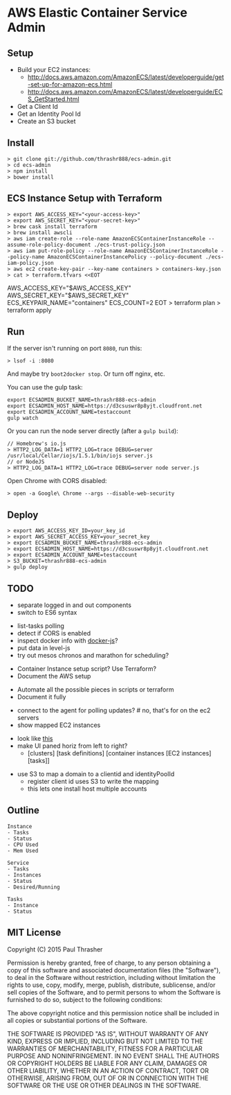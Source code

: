 AWS Elastic Container Service Admin
===================================


Setup
-----

- Build your EC2 instances:
    - http://docs.aws.amazon.com/AmazonECS/latest/developerguide/get-set-up-for-amazon-ecs.html
    - http://docs.aws.amazon.com/AmazonECS/latest/developerguide/ECS_GetStarted.html
- Get a Client Id
- Get an Identity Pool Id
- Create an S3 bucket


Install
-------

    
    > git clone git://github.com/thrashr888/ecs-admin.git
    > cd ecs-admin
    > npm install
    > bower install


ECS Instance Setup with Terraform
---------------------------------

    > export AWS_ACCESS_KEY="<your-access-key>"
    > export AWS_SECRET_KEY="<your-secret-key>"
    > brew cask install terraform
    > brew install awscli
    > aws iam create-role --role-name AmazonECSContainerInstanceRole --assume-role-policy-document ./ecs-trust-policy.json
    > aws iam put-role-policy --role-name AmazonECSContainerInstanceRole --policy-name AmazonECSContainerInstancePolicy --policy-document ./ecs-iam-policy.json
    > aws ec2 create-key-pair --key-name containers > containers-key.json
    > cat > terraform.tfvars <<EOT
AWS_ACCESS_KEY="$AWS_ACCESS_KEY"
AWS_SECRET_KEY="$AWS_SECRET_KEY"
ECS_KEYPAIR_NAME="containers"
ECS_COUNT=2
EOT
    > terraform plan
    > terraform apply


Run
---

If the server isn't running on port `8080`, run this:

    > lsof -i :8080

And maybe try `boot2docker stop`. Or turn off nginx, etc.

You can use the gulp task:

    export ECSADMIN_BUCKET_NAME=thrashr888-ecs-admin
    export ECSADMIN_HOST_NAME=https://d3csuswr8p8yjt.cloudfront.net
    export ECSADMIN_ACCOUNT_NAME=testaccount
    gulp watch

Or you can run the node server directly (after a `gulp build`):

    // Homebrew's io.js
    > HTTP2_LOG_DATA=1 HTTP2_LOG=trace DEBUG=server /usr/local/Cellar/iojs/1.5.1/bin/iojs server.js
    // or NodeJS
    > HTTP2_LOG_DATA=1 HTTP2_LOG=trace DEBUG=server node server.js

Open Chrome with CORS disabled:

    > open -a Google\ Chrome --args --disable-web-security


Deploy
------

    > export AWS_ACCESS_KEY_ID=your_key_id
    > export AWS_SECRET_ACCESS_KEY=your_secret_key
    > export ECSADMIN_BUCKET_NAME=thrashr888-ecs-admin
    > export ECSADMIN_HOST_NAME=https://d3csuswr8p8yjt.cloudfront.net
    > export ECSADMIN_ACCOUNT_NAME=testaccount
    > S3_BUCKET=thrashr888-ecs-admin 
    > gulp deploy


TODO
----

+ separate logged in and out components
+ switch to ES6 syntax
- list-tasks polling
- detect if CORS is enabled
- inspect docker info with [docker-js](https://github.com/dgoujard/docker-js/)?
- put data in level-js
- try out mesos chronos and marathon for scheduling?
+ Container Instance setup script? Use Terraform?
+ Document the AWS setup
- Automate all the possible pieces in scripts or terraform
- Document it fully
+ connect to the agent for polling updates? # no, that's for on the ec2 servers
+ show mapped EC2 instances
- look like [this](https://www.gosquared.com/blog/reinvent-2014-ec2-container-service-demo)
- make UI paned horiz from left to right?
    - [clusters] [task definitions] [container instances [EC2 instances] [tasks]]
+ use S3 to map a domain to a clientid and identityPoolId
    + register client id uses S3 to write the mapping
    + this lets one install host multiple accounts


Outline
-------

    Instance
    - Tasks
    - Status
    - CPU Used
    - Mem Used

    Service
    - Tasks
    - Instances
    - Status
    - Desired/Running

    Tasks
    - Instance
    - Status


MIT License
-----------

Copyright (C) 2015 Paul Thrasher

Permission is hereby granted, free of charge, to any person obtaining a copy of this software and associated documentation files (the "Software"), to deal in the Software without restriction, including without limitation the rights to use, copy, modify, merge, publish, distribute, sublicense, and/or sell copies of the Software, and to permit persons to whom the Software is furnished to do so, subject to the following conditions:

The above copyright notice and this permission notice shall be included in all copies or substantial portions of the Software.

THE SOFTWARE IS PROVIDED "AS IS", WITHOUT WARRANTY OF ANY KIND, EXPRESS OR IMPLIED, INCLUDING BUT NOT LIMITED TO THE WARRANTIES OF MERCHANTABILITY, FITNESS FOR A PARTICULAR PURPOSE AND NONINFRINGEMENT. IN NO EVENT SHALL THE AUTHORS OR COPYRIGHT HOLDERS BE LIABLE FOR ANY CLAIM, DAMAGES OR OTHER LIABILITY, WHETHER IN AN ACTION OF CONTRACT, TORT OR OTHERWISE, ARISING FROM, OUT OF OR IN CONNECTION WITH THE SOFTWARE OR THE USE OR OTHER DEALINGS IN THE SOFTWARE.